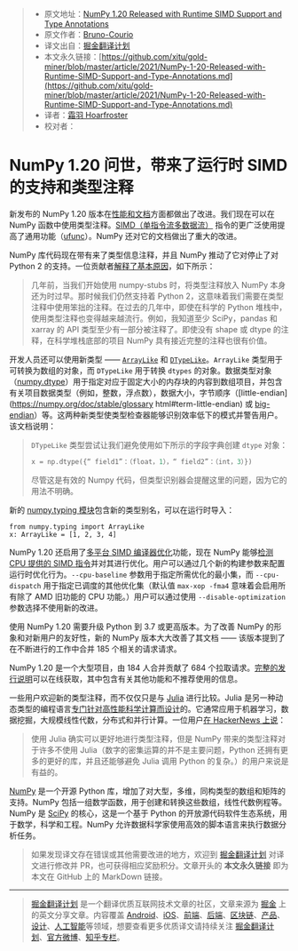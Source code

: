 > * 原文地址：[NumPy 1.20 Released with Runtime SIMD Support and Type Annotations](https://www.infoq.com/news/2021/03/numpy-120-typed-SIMD/)
> * 原文作者：[Bruno-Courio](https://www.infoq.com/profile/Bruno-Couriol/)
> * 译文出自：[掘金翻译计划](https://github.com/xitu/gold-miner)
> * 本文永久链接：[https://github.com/xitu/gold-miner/blob/master/article/2021/NumPy-1-20-Released-with-Runtime-SIMD-Support-and-Type-Annotations.md](https://github.com/xitu/gold-miner/blob/master/article/2021/NumPy-1-20-Released-with-Runtime-SIMD-Support-and-Type-Annotations.md)
> * 译者：[霜羽 Hoarfroster](https://github.com/PassionPenguin)
> * 校对者：

# NumPy 1.20 问世，带来了运行时 SIMD 的支持和类型注释

新发布的 NumPy 1.20 版本在[性能和文档](https://github.com/numpy/numpy/releases/tag/v1.20.0)方面都做出了改进。我们现在可以在 NumPy 函数中使用类型注释。[SIMD（单指令流多数据流）](https://zh.wikipedia.org/wiki/SIMD) 指令的更广泛使用提高了通用功能（[ufunc](https://numpy.org/doc/stable/reference/ufuncs.html)）。NumPy 还对它的文档做出了重大的改进。

NumPy 库代码现在带有来了类型信息注释，并且 NumPy 推动了它对停止了对 Python 2 的支持。一位贡献者[解释了基本原因](http://numpy-discussion.10968.n7.nabble.com/Put-type-annotations-in-NumPy-proper-td47996.html)，如下所示：

> 几年前，当我们开始使用 numpy-stubs 时，将类型注释放入 NumPy 本身还为时过早。那时候我们仍然支持着 Python 2，这意味着我们需要在类型注释中使用笨拙的注释。在过去的几年中，即使在科学的 Python 堆栈中，使用类型注释也变得越来越流行。例如，我知道至少 SciPy，pandas 和 xarray 的 API 类型至少有一部分被注释了。即使没有 shape 或 dtype 的注释，在科学堆栈底部的项目 NumPy 具有接近完整的注释也很有价值。

开发人员还可以使用新类型 —— [`ArrayLike`](https://numpy.org/doc/stable/reference/typing.html#numpy.typing.ArrayLike) 和 [`DTypeLike`](https://numpy.org/doc/stable/reference/typing.html#numpy.typing.DTypeLike)。`ArrayLike` 类型用于可转换为数组的对象，而 `DTypeLike` 用于转换 `dtypes` 的对象。数据类型对象（[numpy.dtype](https://numpy.org/doc/stable/reference/produced/numpy.dtype.html#numpy.dtype)）用于指定对应于固定大小的内存块的内容到数组项目，并包含有关项目数据类型（例如，整数，浮点数），数据大小，字节顺序（[little-endian](https://numpy.org/doc/stable/glossary html#term-little-endian) 或 [big-endian](https://numpy.org/doc/stable/glossary.html#term-big-endian)）等。这两种新类型使类型检查器能够识别效率低下的模式并警告用户。该文档说明：

> `DTypeLike` 类型尝试让我们避免使用如下所示的字段字典创建 `dtype` 对象：
> ```python
> x = np.dtype({“ field1”：（float，1），“ field2”：（int，3）})
> ```
> 尽管这是有效的 Numpy 代码，但类型识别器会提醒这里的问题，因为它的用法不明确。

新的 [numpy.typing 模块](https://numpy.org/devdocs/reference/typing.html)包含新的类型别名，可以在运行时导入：

```
from numpy.typing import ArrayLike
x: ArrayLike = [1, 2, 3, 4]
```

NumPy 1.20 还启用了[多平台 SIMD 编译器优化](https://numpy.org/devdocs/reference/simd/simd-optimizations.html)功能，现在 NumPy 能够[检测 CPU 提供的 SIMD 指令](https://github.com/numpy/numpy/pull/13421)并对其进行优化。用户可以通过几个新的构建参数来配置运行时优化行为。`--cpu-baseline` 参数用于指定所需优化的最小集，而 `--cpu-dispatch` 用于指定已调度的其他优化集（默认值 `max-xop -fma4` 意味着会启用所有除了 AMD 旧功能的 CPU 功能。）用户可以通过使用 `--disable-optimization` 参数选择不使用新的改进。

使用 NumPy 1.20 需要升级 Python 到 3.7 或更高版本。为了改善 NumPy 的形象和对新用户的友好性，新的 NumPy 版本大大改善了其文档 —— 该版本提到了在不断进行的工作中合并 185 个相关的请求请求。

NumPy 1.20 是一个大型项目，由 184 人合并贡献了 684 个拉取请求。[完整的发行说明](https://github.com/numpy/numpy/releases/tag/v1.20.0)可以在线获取，其中包含有关其他功能和不推荐使用的信息。

一些用户欢迎新的类型注释，而不仅仅只是与 [Julia](https://julialang.org/) 进行比较。Julia 是另一种动态类型的编程语言[专门针对高性能科学计算而设计](https://docs.julialang.org/en/v1/)的。它通常应用于机器学习，数据挖掘，大规模线性代数，分布式和并行计算。一位用户[在 HackerNews 上说](https://hacker-news.news/post/25977977)：

> 使用 Julia 确实可以更好地进行类型注释，但是 NumPy 带来的类型注释对于许多不使用 Julia（数字的密集运算的并不是主要问题，Python 还拥有更多的更好的库，并且还能够避免 Julia 调用 Python 的复杂。）的用户来说是有益的。

[NumPy](http://www.numpy.org/) 是一个开源 Python 库，增加了对大型，多维，同构类型的数组和矩阵的支持。NumPy 包括一组数学函数，用于创建和转换这些数组，线性代数例程等。NumPy 是 [SciPy](http://www.scipy.org/) 的核心，这是一个基于 Python 的开放源代码软件生态系统，用于数学，科学和工程。NumPy 允许数据科学家使用高效的脚本语言来执行数据分析任务。

> 如果发现译文存在错误或其他需要改进的地方，欢迎到 [掘金翻译计划](https://github.com/xitu/gold-miner) 对译文进行修改并 PR，也可获得相应奖励积分。文章开头的 **本文永久链接** 即为本文在 GitHub 上的 MarkDown 链接。

---

> [掘金翻译计划](https://github.com/xitu/gold-miner) 是一个翻译优质互联网技术文章的社区，文章来源为 [掘金](https://juejin.im) 上的英文分享文章。内容覆盖 [Android](https://github.com/xitu/gold-miner#android)、[iOS](https://github.com/xitu/gold-miner#ios)、[前端](https://github.com/xitu/gold-miner#前端)、[后端](https://github.com/xitu/gold-miner#后端)、[区块链](https://github.com/xitu/gold-miner#区块链)、[产品](https://github.com/xitu/gold-miner#产品)、[设计](https://github.com/xitu/gold-miner#设计)、[人工智能](https://github.com/xitu/gold-miner#人工智能)等领域，想要查看更多优质译文请持续关注 [掘金翻译计划](https://github.com/xitu/gold-miner)、[官方微博](http://weibo.com/juejinfanyi)、[知乎专栏](https://zhuanlan.zhihu.com/juejinfanyi)。
